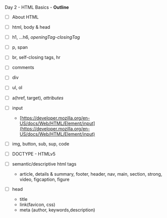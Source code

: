 Day 2 - HTML Basics - **Outline**

- [ ] About HTML
- [ ] html, body & head
- [ ] h1, ...h6, *openingTag-closingTag*
- [ ] p, span
- [ ] br, self-closing tags, hr
- [ ] comments
- [ ] div
- [ ] ul, ol
- [ ] a(href, target), *attributes*
- [ ] input
  -  [https://developer.mozilla.org/en-US/docs/Web/HTML/Element/input](https://developer.mozilla.org/en-US/docs/Web/HTML/Element/input)
- [ ] img, button, sub, sup, code
- [ ] DOCTYPE - HTMLv5
- [ ] semantic/descriptive html tags
  - article, details & summary, footer, header, nav, main, section, strong, video, figcaption, figure
    
- [ ] head 
  - title
  - link(favicon, css)
  - meta (author, keywords,description)
